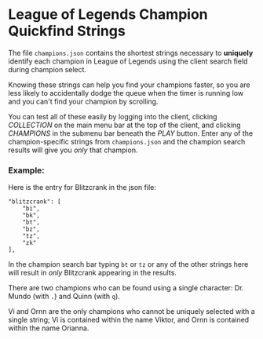 # League of Legends Champion Quickfind Strings

The file ``champions.json`` contains the shortest strings necessary to
__uniquely__ identify each champion in League of Legends using the
client search field during champion select.

Knowing these strings can help you find your champions faster, so you are less
likely to accidentally dodge the queue when the timer is running low and you
can't find your champion by scrolling.

You can test all of these easily by logging into the client, clicking
_COLLECTION_ on the main menu bar at the top of the client, and clicking
_CHAMPIONS_ in the submenu bar beneath the _PLAY_ button. Enter any of the
champion-specific strings from ``champions.json`` and the champion search
results will give you _only_ that champion.

### Example:

Here is the entry for Blitzcrank in the json file:

    "blitzcrank": [
        "bi",
        "bk",
        "bt",
        "bz",
        "tz",
        "zk"
    ],

In the champion search bar typing ``bt`` or ``tz`` or any of the other strings
here will result in _only_ Blitzcrank appearing in the results.

There are two champions who can be found using a
single character: Dr. Mundo (with ``.``) and Quinn (with ``q``).

Vi and Ornn are the only champions who cannot be uniquely selected with a
single string; Vi is contained within the name Viktor, and Ornn is contained
within the name Orianna.
